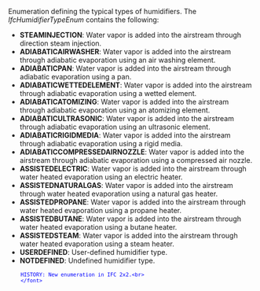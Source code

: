 ﻿Enumeration defining the typical types of humidifiers. The _IfcHumidifierTypeEnum_ contains the following:

* **STEAMINJECTION**: Water vapor is added into the airstream through direction steam injection.
* **ADIABATICAIRWASHER**: Water vapor is added into the airstream through adiabatic evaporation using an air washing element.
* **ADIABATICPAN**: Water vapor is added into the airstream through adiabatic evaporation using a pan.
* **ADIABATICWETTEDELEMENT**: Water vapor is added into the airstream through adiabatic evaporation using a wetted element.
* **ADIABATICATOMIZING**: Water vapor is added into the airstream through adiabatic evaporation using an atomizing element.
* **ADIABATICULTRASONIC**: Water vapor is added into the airstream through adiabatic evaporation using an ultrasonic element.
* **ADIABATICRIGIDMEDIA**: Water vapor is added into the airstream through adiabatic evaporation using a rigid media.
* **ADIABATICCOMPRESSEDAIRNOZZLE**: Water vapor is added into the airstream through adiabatic evaporation using a compressed air nozzle.
* **ASSISTEDELECTRIC**: Water vapor is added into the airstream through water heated evaporation using an electric heater.
* **ASSISTEDNATURALGAS**: Water vapor is added into the airstream through water heated evaporation using a natural gas heater.
* **ASSISTEDPROPANE**: Water vapor is added into the airstream through water heated evaporation using a propane heater.
* **ASSISTEDBUTANE**: Water vapor is added into the airstream through water heated evaporation using a butane heater.
* **ASSISTEDSTEAM**: Water vapor is added into the airstream through water heated evaporation using a steam heater.
* **USERDEFINED**: User-defined humidifier type.
* **NOTDEFINED**: Undefined humidifier type.

> <font color="#0000ff" size="-1">
    	HISTORY: New enumeration in IFC 2x2.<br>
    	</font>
